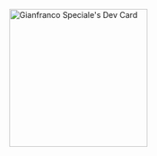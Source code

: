 <a href="https://app.daily.dev/gianfrancospeciale"><img src="https://api.daily.dev/devcards/v2/4dlbtk9YEBZG0gntdxc61.png?type=default&r=e1b" width="246" alt="Gianfranco Speciale's Dev Card"/></a>

